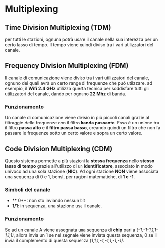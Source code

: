 # Multiplexing

## Time Division Multiplexing (TDM)

per tutti le stazioni, ognuna potrà usare il canale nella sua interezza per un certo lasso di tempo.
Il tempo viene quindi diviso tra i vari utilizzatori del canale.

## Frequency Division Multiplexing (FDM)

Il canale di  comunicazione viene diviso tra i vari utilizzatori del canale, ognuno dei quali avrà un certo range di frequenze che può utilzzare.
ad esempio, il **Wifi 2.4 GHz** utilizza questa tecnica per soddisfare tutti gli utilizzatori del canale, dando per ognuno **22 Mhz** di banda.

### Funzionamento

Un canale di comunicazione viene divisio in più piccoli canali grazie al filtraggio delle frequenze con il filtro **banda passante**.
Esso è un unione tra il filtro **passa alto** e il **filtro passa basso**, creando quindi un filtro che non fa passare le frequenze sotto un certo valore e sopra un certo valore.


## Code Division Multiplexing (CDM)

Questo sistema permette a più stazioni la **stessa frequenza** nello **stesso lasso di tempo** grazie all'utilizzo di un **identificatore**, associato in modo univoco ad una sola stazione (**NIC**).
Ad ogni stazione **NON** viene associata una sequenza di 0 e 1, bensì, per ragioni matematiche, di **1 e -1**.


### Simboli del canale

-  ** 0**: non sto inviando nessun bit
- **1/1**:  in sequenza, una stazione usa il canale.



### Funzionamento 
Se ad un canale A viene assegnata una sequenza di **chip** pari a *(-1,-1-1,1,1-1,1,1)*, allora invia un 1 se nel segnale viene inviata questa sequenza, 0 se il invia il complemento di questa sequenza (*1,1,1,-1,-1,1,-1,-1)*.	

	


